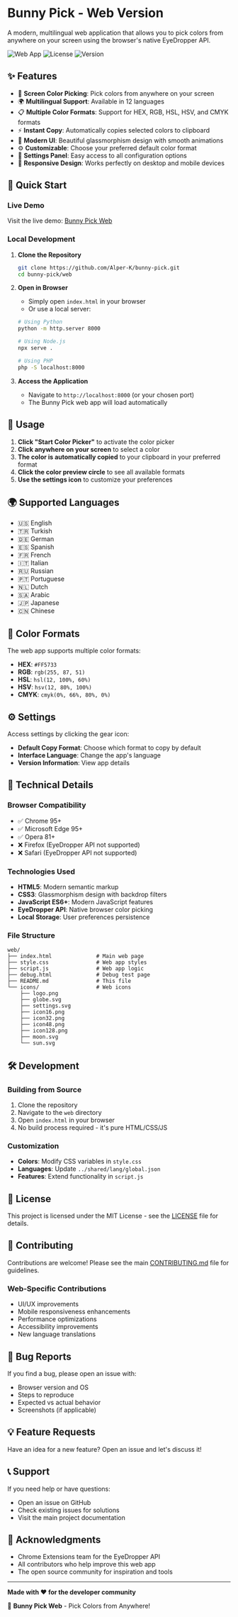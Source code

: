 # Bunny Pick - Web Version

A modern, multilingual web application that allows you to pick colors from anywhere on your screen using the browser's native EyeDropper API.

![Web App](https://img.shields.io/badge/Web-Application-blue?style=for-the-badge&logo=google-chrome)
![License](https://img.shields.io/badge/License-MIT-green?style=for-the-badge)
![Version](https://img.shields.io/badge/Version-1.0.0-orange?style=for-the-badge)

## ✨ Features

- 🎨 **Screen Color Picking**: Pick colors from anywhere on your screen
- 🌍 **Multilingual Support**: Available in 12 languages
- 📋 **Multiple Color Formats**: Support for HEX, RGB, HSL, HSV, and CMYK formats
- ⚡ **Instant Copy**: Automatically copies selected colors to clipboard
- 🎯 **Modern UI**: Beautiful glassmorphism design with smooth animations
- ⚙️ **Customizable**: Choose your preferred default color format
- 🔧 **Settings Panel**: Easy access to all configuration options
- 📱 **Responsive Design**: Works perfectly on desktop and mobile devices

## 🚀 Quick Start

### Live Demo
Visit the live demo: [Bunny Pick Web](https://yourusername.github.io/bunny-pick/web/)

### Local Development

1. **Clone the Repository**
   ```bash
   git clone https://github.com/Alper-K/bunny-pick.git
   cd bunny-pick/web
   ```

2. **Open in Browser**
   - Simply open `index.html` in your browser
   - Or use a local server:
   ```bash
   # Using Python
   python -m http.server 8000
   
   # Using Node.js
   npx serve .
   
   # Using PHP
   php -S localhost:8000
   ```

3. **Access the Application**
   - Navigate to `http://localhost:8000` (or your chosen port)
   - The Bunny Pick web app will load automatically

## 🎯 Usage

1. **Click "Start Color Picker"** to activate the color picker
2. **Click anywhere on your screen** to select a color
3. **The color is automatically copied** to your clipboard in your preferred format
4. **Click the color preview circle** to see all available formats
5. **Use the settings icon** to customize your preferences

## 🌍 Supported Languages

- 🇺🇸 English
- 🇹🇷 Turkish
- 🇩🇪 German
- 🇪🇸 Spanish
- 🇫🇷 French
- 🇮🇹 Italian
- 🇷🇺 Russian
- 🇵🇹 Portuguese
- 🇳🇱 Dutch
- 🇸🇦 Arabic
- 🇯🇵 Japanese
- 🇨🇳 Chinese

## 🎨 Color Formats

The web app supports multiple color formats:

- **HEX**: `#FF5733`
- **RGB**: `rgb(255, 87, 51)`
- **HSL**: `hsl(12, 100%, 60%)`
- **HSV**: `hsv(12, 80%, 100%)`
- **CMYK**: `cmyk(0%, 66%, 80%, 0%)`

## ⚙️ Settings

Access settings by clicking the gear icon:

- **Default Copy Format**: Choose which format to copy by default
- **Interface Language**: Change the app's language
- **Version Information**: View app details

## 🔧 Technical Details

### Browser Compatibility
- ✅ Chrome 95+
- ✅ Microsoft Edge 95+
- ✅ Opera 81+
- ❌ Firefox (EyeDropper API not supported)
- ❌ Safari (EyeDropper API not supported)

### Technologies Used
- **HTML5**: Modern semantic markup
- **CSS3**: Glassmorphism design with backdrop filters
- **JavaScript ES6+**: Modern JavaScript features
- **EyeDropper API**: Native browser color picking
- **Local Storage**: User preferences persistence

### File Structure
```
web/
├── index.html              # Main web page
├── style.css               # Web app styles
├── script.js               # Web app logic
├── debug.html              # Debug test page
├── README.md               # This file
└── icons/                  # Web icons
    ├── logo.png
    ├── globe.svg
    ├── settings.svg
    ├── icon16.png
    ├── icon32.png
    ├── icon48.png
    ├── icon128.png
    ├── moon.svg
    └── sun.svg
```

## 🛠️ Development

### Building from Source
1. Clone the repository
2. Navigate to the `web` directory
3. Open `index.html` in your browser
4. No build process required - it's pure HTML/CSS/JS

### Customization
- **Colors**: Modify CSS variables in `style.css`
- **Languages**: Update `../shared/lang/global.json`
- **Features**: Extend functionality in `script.js`

## 📝 License

This project is licensed under the MIT License - see the [LICENSE](../LICENSE) file for details.

## 🤝 Contributing

Contributions are welcome! Please see the main [CONTRIBUTING.md](../CONTRIBUTING.md) file for guidelines.

### Web-Specific Contributions
- UI/UX improvements
- Mobile responsiveness enhancements
- Performance optimizations
- Accessibility improvements
- New language translations

## 🐛 Bug Reports

If you find a bug, please open an issue with:
- Browser version and OS
- Steps to reproduce
- Expected vs actual behavior
- Screenshots (if applicable)

## 💡 Feature Requests

Have an idea for a new feature? Open an issue and let's discuss it!

## 📞 Support

If you need help or have questions:
- Open an issue on GitHub
- Check existing issues for solutions
- Visit the main project documentation

## 🙏 Acknowledgments

- Chrome Extensions team for the EyeDropper API
- All contributors who help improve this web app
- The open source community for inspiration and tools

---

**Made with ❤️ for the developer community**

🐰 **Bunny Pick Web** - Pick Colors from Anywhere!
